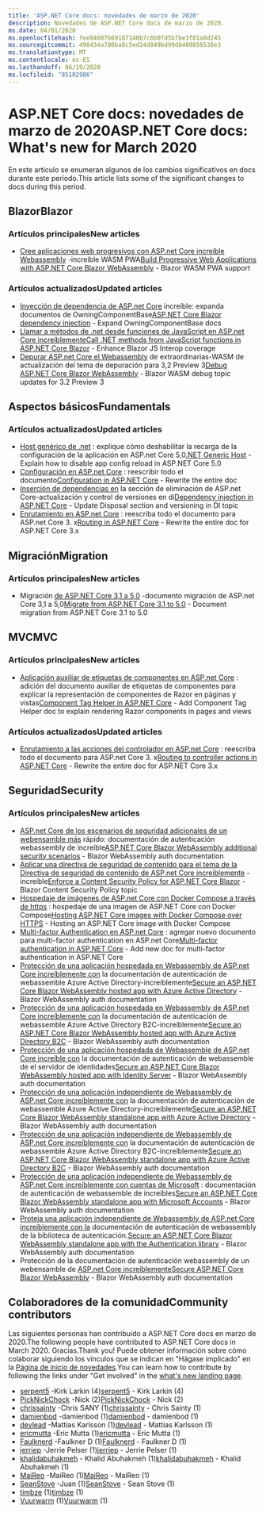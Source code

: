 ```yaml
---
title: 'ASP.NET Core docs: novedades de marzo de 2020'
description: Novedades de ASP.NET Core docs de marzo de 2020.
ms.date: 04/01/2020
ms.openlocfilehash: fee84807b69187140b7c6b0fd5b7be3f81a8d245
ms.sourcegitcommit: 490434a700ba8c5ed24d849bd99d8489858538e3
ms.translationtype: MT
ms.contentlocale: es-ES
ms.lasthandoff: 06/19/2020
ms.locfileid: "85102986"
---
```

# <a name="aspnet-core-docs-whats-new-for-march-2020"></a><span data-ttu-id="e4e36-103">ASP.NET Core docs: novedades de marzo de 2020</span><span class="sxs-lookup"><span data-stu-id="e4e36-103">ASP.NET Core docs: What's new for March 2020</span></span>

<span data-ttu-id="e4e36-104">En este artículo se enumeran algunos de los cambios significativos en docs durante este período.</span><span class="sxs-lookup"><span data-stu-id="e4e36-104">This article lists some of the significant changes to docs during this period.</span></span>

## <a name="blazor"></a><span data-ttu-id="e4e36-105">Blazor</span><span class="sxs-lookup"><span data-stu-id="e4e36-105">Blazor</span></span>

### <a name="new-articles"></a><span data-ttu-id="e4e36-106">Artículos principales</span><span class="sxs-lookup"><span data-stu-id="e4e36-106">New articles</span></span>

- <span data-ttu-id="e4e36-107">[Cree aplicaciones web progresivos con ASP.net Core increíble Webassembly](../blazor/progressive-web-app.md) -increíble WASM PWA</span><span class="sxs-lookup"><span data-stu-id="e4e36-107">[Build Progressive Web Applications with ASP.NET Core Blazor WebAssembly](../blazor/progressive-web-app.md) - Blazor WASM PWA support</span></span>

### <a name="updated-articles"></a><span data-ttu-id="e4e36-108">Artículos actualizados</span><span class="sxs-lookup"><span data-stu-id="e4e36-108">Updated articles</span></span>

- <span data-ttu-id="e4e36-109">[Inyección de dependencia de ASP.net Core](../blazor/fundamentals/dependency-injection.md) increíble: expanda documentos de OwningComponentBase</span><span class="sxs-lookup"><span data-stu-id="e4e36-109">[ASP.NET Core Blazor dependency injection](../blazor/fundamentals/dependency-injection.md) - Expand OwningComponentBase docs</span></span>
- <span data-ttu-id="e4e36-110">[Llamar a métodos de .net desde funciones de JavaScript en ASP.net Core increíblemente](../blazor/call-dotnet-from-javascript.md)</span><span class="sxs-lookup"><span data-stu-id="e4e36-110">[Call .NET methods from JavaScript functions in ASP.NET Core Blazor](../blazor/call-dotnet-from-javascript.md) - Enhance Blazor JS Interop coverage</span></span>
- <span data-ttu-id="e4e36-111">[Depurar ASP.net Core el Webassembly](../blazor/debug.md) de extraordinarias-WASM de actualización del tema de depuración para 3,2 Preview 3</span><span class="sxs-lookup"><span data-stu-id="e4e36-111">[Debug ASP.NET Core Blazor WebAssembly](../blazor/debug.md) - Blazor WASM debug topic updates for 3.2 Preview 3</span></span>

## <a name="fundamentals"></a><span data-ttu-id="e4e36-112">Aspectos básicos</span><span class="sxs-lookup"><span data-stu-id="e4e36-112">Fundamentals</span></span>

### <a name="updated-articles"></a><span data-ttu-id="e4e36-113">Artículos actualizados</span><span class="sxs-lookup"><span data-stu-id="e4e36-113">Updated articles</span></span>

- <span data-ttu-id="e4e36-114">[Host genérico de .net](../fundamentals/host/generic-host.md) : explique cómo deshabilitar la recarga de la configuración de la aplicación en ASP.net Core 5,0</span><span class="sxs-lookup"><span data-stu-id="e4e36-114">[.NET Generic Host](../fundamentals/host/generic-host.md) - Explain how to disable app config reload in ASP.NET Core 5.0</span></span>
- <span data-ttu-id="e4e36-115">[Configuración en ASP.net Core](../fundamentals/configuration/index.md) : reescribir todo el documento</span><span class="sxs-lookup"><span data-stu-id="e4e36-115">[Configuration in ASP.NET Core](../fundamentals/configuration/index.md) - Rewrite the entire doc</span></span>
- <span data-ttu-id="e4e36-116">[Inserción de dependencias en](../fundamentals/dependency-injection.md) la sección de eliminación de ASP.net Core-actualización y control de versiones en di</span><span class="sxs-lookup"><span data-stu-id="e4e36-116">[Dependency injection in ASP.NET Core](../fundamentals/dependency-injection.md) - Update Disposal section and versioning in DI topic</span></span>
- <span data-ttu-id="e4e36-117">[Enrutamiento en ASP.net Core](../fundamentals/routing.md) : reescriba todo el documento para ASP.net Core 3. x</span><span class="sxs-lookup"><span data-stu-id="e4e36-117">[Routing in ASP.NET Core](../fundamentals/routing.md) - Rewrite the entire doc for ASP.NET Core 3.x</span></span>

## <a name="migration"></a><span data-ttu-id="e4e36-118">Migración</span><span class="sxs-lookup"><span data-stu-id="e4e36-118">Migration</span></span>

### <a name="new-articles"></a><span data-ttu-id="e4e36-119">Artículos principales</span><span class="sxs-lookup"><span data-stu-id="e4e36-119">New articles</span></span>

- <span data-ttu-id="e4e36-120">Migración [de ASP.NET Core 3,1 a 5,0](../migration/31-to-50.md) -documento migración de ASP.net Core 3,1 a 5,0</span><span class="sxs-lookup"><span data-stu-id="e4e36-120">[Migrate from ASP.NET Core 3.1 to 5.0](../migration/31-to-50.md) - Document migration from ASP.NET Core 3.1 to 5.0</span></span>

## <a name="mvc"></a><span data-ttu-id="e4e36-121">MVC</span><span class="sxs-lookup"><span data-stu-id="e4e36-121">MVC</span></span>

### <a name="new-articles"></a><span data-ttu-id="e4e36-122">Artículos principales</span><span class="sxs-lookup"><span data-stu-id="e4e36-122">New articles</span></span>

- <span data-ttu-id="e4e36-123">[Aplicación auxiliar de etiquetas de componentes en ASP.net Core](../mvc/views/tag-helpers/built-in/component-tag-helper.md) : adición del documento auxiliar de etiquetas de componentes para explicar la representación de componentes de Razor en páginas y vistas</span><span class="sxs-lookup"><span data-stu-id="e4e36-123">[Component Tag Helper in ASP.NET Core](../mvc/views/tag-helpers/built-in/component-tag-helper.md) - Add Component Tag Helper doc to explain rendering Razor components in pages and views</span></span>

### <a name="updated-articles"></a><span data-ttu-id="e4e36-124">Artículos actualizados</span><span class="sxs-lookup"><span data-stu-id="e4e36-124">Updated articles</span></span>

- <span data-ttu-id="e4e36-125">[Enrutamiento a las acciones del controlador en ASP.net Core](../mvc/controllers/routing.md) : reescriba todo el documento para ASP.net Core 3. x</span><span class="sxs-lookup"><span data-stu-id="e4e36-125">[Routing to controller actions in ASP.NET Core](../mvc/controllers/routing.md) - Rewrite the entire doc for ASP.NET Core 3.x</span></span>

## <a name="security"></a><span data-ttu-id="e4e36-126">Seguridad</span><span class="sxs-lookup"><span data-stu-id="e4e36-126">Security</span></span>

### <a name="new-articles"></a><span data-ttu-id="e4e36-127">Artículos principales</span><span class="sxs-lookup"><span data-stu-id="e4e36-127">New articles</span></span>

- <span data-ttu-id="e4e36-128">[ASP.net Core de los escenarios de seguridad adicionales de un webensamble más](../blazor/security/webassembly/additional-scenarios.md) rápido: documentación de autenticación webassembly de increíble</span><span class="sxs-lookup"><span data-stu-id="e4e36-128">[ASP.NET Core Blazor WebAssembly additional security scenarios](../blazor/security/webassembly/additional-scenarios.md) - Blazor WebAssembly auth documentation</span></span>
- <span data-ttu-id="e4e36-129">[Aplicar una directiva de seguridad de contenido para el tema de la Directiva de seguridad de contenido de ASP.net Core increíblemente](../blazor/security/content-security-policy.md) -increíble</span><span class="sxs-lookup"><span data-stu-id="e4e36-129">[Enforce a Content Security Policy for ASP.NET Core Blazor](../blazor/security/content-security-policy.md) - Blazor Content Security Policy topic</span></span>
- <span data-ttu-id="e4e36-130">[Hospedaje de imágenes de ASP.net Core con Docker Compose a través de https](../security/docker-compose-https.md) : hospedaje de una imagen de ASP.NET Core con Docker Compose</span><span class="sxs-lookup"><span data-stu-id="e4e36-130">[Hosting ASP.NET Core images with Docker Compose over HTTPS](../security/docker-compose-https.md) - Hosting an ASP.NET Core image with Docker Compose</span></span>
- <span data-ttu-id="e4e36-131">[Multi-factor Authentication en ASP.net Core](../security/authentication/mfa.md) : agregar nuevo documento para multi-factor authentication en ASP.net Core</span><span class="sxs-lookup"><span data-stu-id="e4e36-131">[Multi-factor authentication in ASP.NET Core](../security/authentication/mfa.md) - Add new doc for multi-factor authentication in ASP.NET Core</span></span>
- <span data-ttu-id="e4e36-132">[Protección de una aplicación hospedada en Webassembly de ASP.net Core increíblemente con](../blazor/security/webassembly/hosted-with-azure-active-directory.md) la documentación de autenticación de webassemble Azure Active Directory-increíblemente</span><span class="sxs-lookup"><span data-stu-id="e4e36-132">[Secure an ASP.NET Core Blazor WebAssembly hosted app with Azure Active Directory](../blazor/security/webassembly/hosted-with-azure-active-directory.md) - Blazor WebAssembly auth documentation</span></span>
- <span data-ttu-id="e4e36-133">[Protección de una aplicación hospedada en Webassembly de ASP.net Core increíblemente con](../blazor/security/webassembly/hosted-with-azure-active-directory-b2c.md) la documentación de autenticación de webassemble Azure Active Directory B2C-increíblemente</span><span class="sxs-lookup"><span data-stu-id="e4e36-133">[Secure an ASP.NET Core Blazor WebAssembly hosted app with Azure Active Directory B2C](../blazor/security/webassembly/hosted-with-azure-active-directory-b2c.md) - Blazor WebAssembly auth documentation</span></span>
- <span data-ttu-id="e4e36-134">[Protección de una aplicación hospedada de Webassemble de ASP.net Core increíble con](../blazor/security/webassembly/hosted-with-identity-server.md) la documentación de autenticación de webassemble de el servidor de identidades</span><span class="sxs-lookup"><span data-stu-id="e4e36-134">[Secure an ASP.NET Core Blazor WebAssembly hosted app with Identity Server](../blazor/security/webassembly/hosted-with-identity-server.md) - Blazor WebAssembly auth documentation</span></span>
- <span data-ttu-id="e4e36-135">[Protección de una aplicación independiente de Webassembly de ASP.net Core increíblemente con](../blazor/security/webassembly/standalone-with-azure-active-directory.md) la documentación de autenticación de webassemble Azure Active Directory-increíblemente</span><span class="sxs-lookup"><span data-stu-id="e4e36-135">[Secure an ASP.NET Core Blazor WebAssembly standalone app with Azure Active Directory](../blazor/security/webassembly/standalone-with-azure-active-directory.md) - Blazor WebAssembly auth documentation</span></span>
- <span data-ttu-id="e4e36-136">[Protección de una aplicación independiente de Webassembly de ASP.net Core increíblemente con](../blazor/security/webassembly/standalone-with-azure-active-directory-b2c.md) la documentación de autenticación de webassemble Azure Active Directory B2C-increíblemente</span><span class="sxs-lookup"><span data-stu-id="e4e36-136">[Secure an ASP.NET Core Blazor WebAssembly standalone app with Azure Active Directory B2C](../blazor/security/webassembly/standalone-with-azure-active-directory-b2c.md) - Blazor WebAssembly auth documentation</span></span>
- <span data-ttu-id="e4e36-137">[Protección de una aplicación independiente de Webassembly de ASP.net Core increíblemente con cuentas de Microsoft](../blazor/security/webassembly/standalone-with-microsoft-accounts.md) : documentación de autenticación de webassemble de increíbles</span><span class="sxs-lookup"><span data-stu-id="e4e36-137">[Secure an ASP.NET Core Blazor WebAssembly standalone app with Microsoft Accounts](../blazor/security/webassembly/standalone-with-microsoft-accounts.md) - Blazor WebAssembly auth documentation</span></span>
- <span data-ttu-id="e4e36-138">[Proteja una aplicación independiente de Webassembly de ASP.net Core increíblemente con la](../blazor/security/webassembly/standalone-with-authentication-library.md) documentación de autenticación de webassembly de la biblioteca de autenticación.</span><span class="sxs-lookup"><span data-stu-id="e4e36-138">[Secure an ASP.NET Core Blazor WebAssembly standalone app with the Authentication library](../blazor/security/webassembly/standalone-with-authentication-library.md) - Blazor WebAssembly auth documentation</span></span>
- <span data-ttu-id="e4e36-139">Protección de la documentación de autenticación webassembly de un webensamble de [ASP.net Core increíblemente](../blazor/security/webassembly/index.md)</span><span class="sxs-lookup"><span data-stu-id="e4e36-139">[Secure ASP.NET Core Blazor WebAssembly](../blazor/security/webassembly/index.md) - Blazor WebAssembly auth documentation</span></span>

## <a name="community-contributors"></a><span data-ttu-id="e4e36-140">Colaboradores de la comunidad</span><span class="sxs-lookup"><span data-stu-id="e4e36-140">Community contributors</span></span>

<span data-ttu-id="e4e36-141">Las siguientes personas han contribuido a ASP.NET Core docs en marzo de 2020.</span><span class="sxs-lookup"><span data-stu-id="e4e36-141">The following people have contributed to ASP.NET Core docs in March 2020.</span></span> <span data-ttu-id="e4e36-142">Gracias.</span><span class="sxs-lookup"><span data-stu-id="e4e36-142">Thank you!</span></span> <span data-ttu-id="e4e36-143">Puede obtener información sobre cómo colaborar siguiendo los vínculos que se indican en "Hágase implicado" en la [Página de inicio de novedades](index.yml).</span><span class="sxs-lookup"><span data-stu-id="e4e36-143">You can learn how to contribute by following the links under "Get involved" in the [what's new landing page](index.yml).</span></span>

- <span data-ttu-id="e4e36-144">[serpent5](https://github.com/serpent5) -Kirk Larkin (4)</span><span class="sxs-lookup"><span data-stu-id="e4e36-144">[serpent5](https://github.com/serpent5) - Kirk Larkin (4)</span></span>
- <span data-ttu-id="e4e36-145">[PickNickChock](https://github.com/PickNickChock) -Nick (2)</span><span class="sxs-lookup"><span data-stu-id="e4e36-145">[PickNickChock](https://github.com/PickNickChock) - Nick (2)</span></span>
- <span data-ttu-id="e4e36-146">[chrissainty](https://github.com/chrissainty) -Chris SANY (1)</span><span class="sxs-lookup"><span data-stu-id="e4e36-146">[chrissainty](https://github.com/chrissainty) - Chris Sainty (1)</span></span>
- <span data-ttu-id="e4e36-147">[damienbod](https://github.com/damienbod) -damienbod (1)</span><span class="sxs-lookup"><span data-stu-id="e4e36-147">[damienbod](https://github.com/damienbod) - damienbod (1)</span></span>
- <span data-ttu-id="e4e36-148">[devlead](https://github.com/devlead) -Mattias Karlsson (1)</span><span class="sxs-lookup"><span data-stu-id="e4e36-148">[devlead](https://github.com/devlead) - Mattias Karlsson (1)</span></span>
- <span data-ttu-id="e4e36-149">[ericmutta](https://github.com/ericmutta) -Eric Mutta (1)</span><span class="sxs-lookup"><span data-stu-id="e4e36-149">[ericmutta](https://github.com/ericmutta) - Eric Mutta (1)</span></span>
- <span data-ttu-id="e4e36-150">[Faulknerd](https://github.com/Faulknerd) -Faulkner D (1)</span><span class="sxs-lookup"><span data-stu-id="e4e36-150">[Faulknerd](https://github.com/Faulknerd) - Faulkner D (1)</span></span>
- <span data-ttu-id="e4e36-151">[jerriep](https://github.com/jerriep) -Jerrie Pelser (1)</span><span class="sxs-lookup"><span data-stu-id="e4e36-151">[jerriep](https://github.com/jerriep) - Jerrie Pelser (1)</span></span>
- <span data-ttu-id="e4e36-152">[khalidabuhakmeh](https://github.com/khalidabuhakmeh) - Khalid Abuhakmeh (1)</span><span class="sxs-lookup"><span data-stu-id="e4e36-152">[khalidabuhakmeh](https://github.com/khalidabuhakmeh) - Khalid Abuhakmeh (1)</span></span>
- <span data-ttu-id="e4e36-153">[MaiReo](https://github.com/MaiReo) -MaiReo (1)</span><span class="sxs-lookup"><span data-stu-id="e4e36-153">[MaiReo](https://github.com/MaiReo) - MaiReo (1)</span></span>
- <span data-ttu-id="e4e36-154">[SeanStove](https://github.com/SeanStove) -Juan (1)</span><span class="sxs-lookup"><span data-stu-id="e4e36-154">[SeanStove](https://github.com/SeanStove) - Sean Stove (1)</span></span>
- <span data-ttu-id="e4e36-155">[timbze](https://github.com/timbze) (1)</span><span class="sxs-lookup"><span data-stu-id="e4e36-155">[timbze](https://github.com/timbze) (1)</span></span>
- <span data-ttu-id="e4e36-156">[Vuurwarm](https://github.com/Vuurwarm) (1)</span><span class="sxs-lookup"><span data-stu-id="e4e36-156">[Vuurwarm](https://github.com/Vuurwarm) (1)</span></span>
